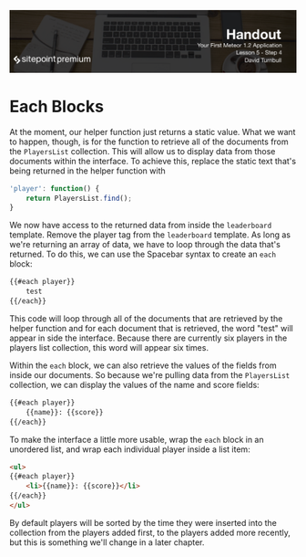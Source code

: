 ![](headings/5.4.png)

# Each Blocks

At the moment, our helper function just returns a static value. What we want to happen, though, is for the function to retrieve all of the documents from the `PlayersList` collection. This will allow us to display data from those documents within the interface. To achieve this, replace the static text that's being returned in the helper function with

```js
'player': function() {
	return PlayersList.find();
}
```

We now have access to the returned data from inside the `leaderboard` template. Remove the player tag from the `leaderboard` template. As long as we're returning an array of data, we have to loop through the data that's returned. To do this, we can use the Spacebar syntax to create an `each` block:

```html
{{#each player}}
	test
{{/each}}
```

This code will loop through all of the documents that are retrieved by the helper function and for each document that is retrieved, the word "test" will appear in side the interface. Because there are currently six players in the players list collection, this word will appear six times.

Within the `each` block, we can also retrieve the values of the fields from inside our documents. So because we're pulling data from the `PlayersList` collection, we can display the values of the name and score fields:

```html
{{#each player}}
	{{name}}: {{score}}
{{/each}}
```

To make the interface a little more usable, wrap the `each` block in an unordered list, and wrap each individual player inside a list item:

```html
<ul>
{{#each player}}
	<li>{{name}}: {{score}}</li>
{{/each}}
</ul>
```

By default players will be sorted by the time they were inserted into the collection from the players added first, to the players added more recently, but this is something we'll change in a later chapter.